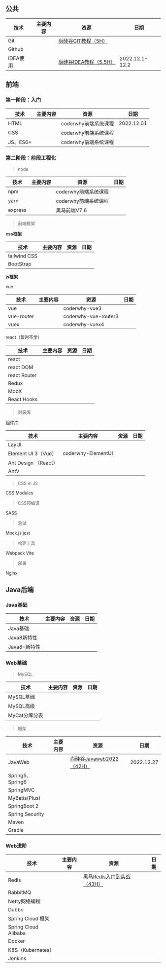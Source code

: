## 公共

|技术|主要内容|资源|日期|
|---|---|---|---|
| Git |  | [尚硅谷GIT教程（5H）](https://www.bilibili.com/video/BV1vy4y1s7k6) |  |
| Github | |  | |
| IDEA使用 |  | [尚硅谷IDEA教程（5.5H）](https://www.bilibili.com/video/BV1CK411d7aA) | 2022.12.1-12.2 |

## 前端

### 第一阶段：入门

|技术|主要内容|资源|日期|
|---|---|---|---|
|HTML|  | coderwhy前端系统课程 | 2022.12.01 |
|CSS|  | coderwhy前端系统课程 |  |
|JS、ES6+|  | coderwhy前端系统课程 |  |

### 第二阶段：前段工程化

> node

|技术|主要内容|资源|日期|
|---|---|---|---|
|npm|          | coderwhy前端系统课程 |  |
|yarn| | coderwhy前端系统课程 | |
|express|  | 黑马前端V7.6 |  |

> 前端框架

**css框架**

|技术|主要内容|资源|日期|
|---|---|---|---|
|tailwind CSS|  |  |  |
|BootStrap|  |  |  |

**js框架**

vue

|技术|主要内容|资源|日期|
|---|---|---|---|
|vue|  | coderwhy-vue3 |  |
|vue-router|  | coderwhy-vue-router3 |  |
|vuex|  | coderwhy-vuex4 |  |

react（暂时不学）

|技术|主要内容|资源|日期|
|---|---|---|---|
|react|  |  |  |
|react DOM|  |  |  |
|react Router|  |  |  |
|Redux|  |  |  |
|MobX|  |  |  |
|React Hooks|  |  |  |

> 封装库

组件库

|技术|主要内容|资源|日期|
|---|---|---|---|
|LayUI|  |  |  |
|Element UI 3（Vue）| coderwhy-ElementUI |  |  |
|Ant Design （React）|  |  |  |
|AntV|  |  |  |

> CSS in JS

CSS Modules

> CSS预编译

SASS

> 测试

Mock.js
jest

> 构建工具

Webpack
Vite

> 部署

Nginx

## Java后端

### Java基础

|技术|主要内容|资源|日期|
|---|---|---|---|
|Java基础 | |  ||
|Java8新特性 | |  ||
|Java8+新特性 | |  ||

### Web基础

> MySQL

|技术|主要内容|资源|日期|
|---|---|---|---|
| MySQL基础 |  |  |  |
| MySQL高级 |  |  |  |
| MyCat分库分表 |  |  |  |


> 框架


|技术|主要内容|资源|日期|
|---|---|---|---|
|JavaWeb| | [尚硅谷Javaweb2022（42H）](https://www.bilibili.com/video/BV1AS4y177xJ) | 2022.12.27 |
|Spring5、Spring6| | | |
|SpringMVC| | | |
|MyBatis(Plus)| | | |
|SpringBoot 2| | | |
|Spring Security| |  | |
|Maven| | | |
|Gradle| | | |

### Web进阶

|技术|主要内容|资源|日期|
|---|---|---|---|
| Redis |  | [黑马Redis入门到实战（43H）](https://www.bilibili.com/video/BV1cr4y1671t) |  |
| RabbitMQ |  |  |  |
| Netty网络编程 |  |  |  |
| Dubbo |  |  |  |
| Spring Cloud 框架 |  |  |  |
| Spring Cloud Alibaba |  |  |  |
| Docker |  |  |  |
| K8S（Kubernetes） |  |  |  |
| Jenkins |  |  |  |

